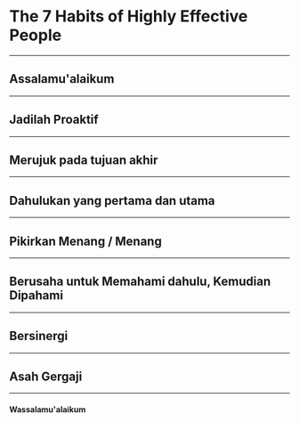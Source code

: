# The 7 Habits of Highly Effective People
---
## Assalamu'alaikum
---
## Jadilah Proaktif
---
## Merujuk pada tujuan akhir
---
## Dahulukan yang pertama dan utama
---
## Pikirkan Menang / Menang
---
## Berusaha untuk Memahami dahulu, Kemudian Dipahami
---
## Bersinergi
---
## Asah Gergaji
---
#### Wassalamu'alaikum
